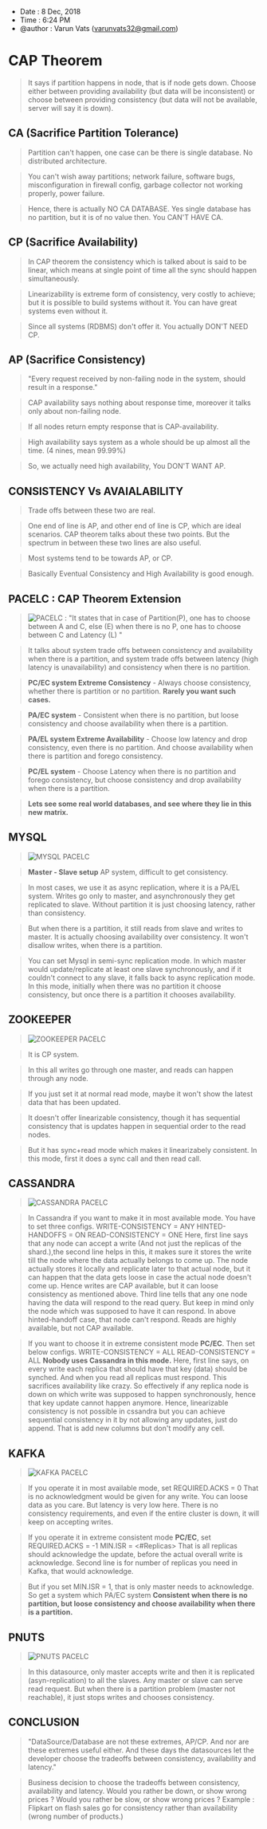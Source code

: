 * Date : 8 Dec, 2018
* Time : 6:24 PM
* @author : Varun Vats (varunvats32@gmail.com)

# CAP Theorem

> It says if partition happens in node, that is if node gets down. Choose either between providing availability (but data will be inconsistent) or
choose between providing consistency (but data will not be available, server will say it is down).


## CA (Sacrifice Partition Tolerance)

> Partition can't happen, one case can be there is single database. No distributed architecture.

> You can't wish away partitions; network failure, software bugs, misconfiguration in firewall config, garbage collector not working properly, power failure.

> Hence, there is actually NO CA DATABASE. Yes single database has no partition, but it is of no value then. You CAN'T HAVE CA.


## CP (Sacrifice Availability)

> In CAP theorem the consistency which is talked about is said to be linear, which means at single point of time all the sync should happen simultaneously.

> Linearizability is extreme form of consistency, very costly to achieve; but it is possible to build systems without it. You can have great systems even without it.

> Since all systems (RDBMS) don't offer it. You actually DON'T NEED CP.


## AP (Sacrifice Consistency)

> "Every request received by non-failing node in the system, should result in a response."

> CAP availability says nothing about response time, moreover it talks only about non-failing node.

> If all nodes return empty response that is CAP-availability.

> High availability says system as a whole should be up almost all the time. (4 nines, mean 99.99%)

> So, we actually need high availability, You DON'T WANT AP.


## CONSISTENCY Vs AVAIALABILITY

> Trade offs between these two are real.

> One end of line is AP, and other end of line is CP, which are ideal scenarios. CAP theorem talks about these two points. But the spectrum in between these two lines are also useful.

> Most systems tend to be towards AP, or CP.

> Basically Eventual Consistency and High Availability is good enough.


## PACELC : CAP Theorem Extension

> ![PACELC](https://lh3.googleusercontent.com/WRlh1SIgRjq0WI-j6wQE3sp6dtjmk_RDpTOiIWhkDJPT4oyzLoeprlfAEtF6Gt4giW-M6fq48P0b5DD4fVX1ihCQLee7VPFjmc922aRV=s1416) :
"It states that in case of Partition(P), one has to choose between A and C, else (E) when there is no P, one has to choose between C and Latency (L) "

> It talks about system trade offs between consistency and availability when there is a partition, and system trade offs between latency (high latency is unavailability) and consistency when there is no partition.

> __PC/EC system Extreme Consistency__ - Always choose consistency, whether there is partition or no partition. __Rarely you want such cases.__

> __PA/EC system__ - Consistent when there is no partition, but loose consistency and choose availability when there is a partition.

> __PA/EL system Extreme Availability__ - Choose low latency and drop consistency, even there is no partition. And choose availability when there is partition and forego consistency.

> __PC/EL system__ - Choose Latency when there is no partition and forego consistency, but choose consistency and drop availability when there is a partition.

> __Lets see some real world databases, and see where they lie in this new matrix.__


## MYSQL

> ![MYSQL PACELC](https://lh5.googleusercontent.com/ixIhuTJsgA7qFQmsIPzywQ61AMuWfb2C3YdljSLes0LQzTyRO04WwNyp3JZCBhuNiSOCFHDcCDZHBMTxzLAMU1UREmSJ_CgLZUcgB2S-=s1458)

> __Master - Slave setup__ AP system, difficult to get consistency.

> In most cases, we use it as async replication, where it is a PA/EL system. Writes go only to master, and asynchronously they get replicated to slave. Without partition it is just choosing latency, rather than consistency.

> But when there is a partition, it still reads from slave and writes to master. It is actually choosing availability over consistency. It won't disallow writes, when there is a partition.

> You can set Mysql in semi-sync replication mode. In which master would update/replicate at least one slave synchronously, and if it couldn't connect to any slave, it falls back to async replication mode.
In this mode, initially when there was no partition it choose consistency, but once there is a partition it chooses availability.


## ZOOKEEPER

> ![ZOOKEEPER PACELC](https://lh6.googleusercontent.com/i6SbL3h9xDBsAEitn1Z9k9E8QDibEjP-qtwWM8KbsGm53a9hTE-l7PY3dzRsn9y7e2N-rFO-A1cFCQXK9vA6A_g4Hi-mD5PJ3DVt80z2=s1452)

> It is CP system.

> In this all writes go through one master, and reads can happen through any node.

> If you just set it at normal read mode, maybe it won't show the latest data that has been updated.

> It doesn't offer linearizable consistency, though it has sequential consistency that is updates happen in sequential order to the read nodes.

> But it has sync+read mode which makes it linearizabely consistent. In this mode, first it does a sync call and then read call.


## CASSANDRA

> ![CASSANDRA PACELC](https://lh5.googleusercontent.com/G0YldJT8B_jdE9thK5trriddVg6BWr8TrD9rRfCAjQy67uYgnovVq51tZ0jutu_4ggA8KtKGb72BTVDJqA04A-QapnDRdFfR43NZrL-8=s1428)

> In Cassandra if you want to make it in most available mode. You have to set three configs.
WRITE-CONSISTENCY = ANY
HINTED-HANDOFFS = ON
READ-CONSISTENCY = ONE
Here, first line says that any node can accept a write (And not just the replicas of the shard.),the second line helps in this, it makes sure it stores the write till the node where the data actually belongs to come up.
The node actually stores it locally and replicate later to that actual node, but it can happen that the data gets loose in case the actual node doesn't come up. Hence writes are CAP available, but it can loose consistency as mentioned above.
Third line tells that any one node having the data will respond to the read query. But keep in mind only the node which was supposed to have it can respond. In above hinted-handoff case, that node can't respond. Reads are highly available, but not CAP available.

> If you want to choose it in extreme consistent mode __PC/EC__. Then set below configs.
WRITE-CONSISTENCY = ALL
READ-CONSISTENCY = ALL
__Nobody uses Cassandra in this mode.__ Here, first line says, on every write each replica that should have that key (data) should be synched. And when you read all replicas must respond. This sacrifices availability like crazy. So effectively if any
replica node is down on which write was supposed to happen synchronously, hence that key update cannot happen anymore.
Hence, linearizable consistency is not possible in cssandra but you can achieve sequential consistency in it by not allowing any updates, just do append. That is add new columns but don't modify any cell.


## KAFKA

> ![KAFKA PACELC](https://lh3.googleusercontent.com/vIuMoV9Oe4IVGdksO-IrxYc8OtV1MmbLlFs5gDO9bMXRU1AiBtiYP0BuyeqnasYegLzLxbOwS0Phyy3ytvrN3WzI17GEm89rmIB9x-Ly=s1422)

> If you operate it in most available mode, set
REQUIRED.ACKS = 0
That is no acknowledgment would be given for any write. You can loose data as you care. But latency is very low here. There is no consistency requirements, and even if the entire cluster is down, it will keep on accepting writes.

> If you operate it in extreme consistent mode __PC/EC__, set
REQUIRED.ACKS = -1
MIN.ISR = <#Replicas>
That is all replicas should acknowledge the update, before the actual overall write is acknowledge. Second line is for number of replicas you need in Kafka, that would acknowledge.

> But if you set MIN.ISR = 1, that is only master needs to acknowledge. So get a system which PA/EC system
__Consistent when there is no partition, but loose consistency and choose availability when there is a partition.__


## PNUTS

> ![PNUTS PACELC](https://lh6.googleusercontent.com/St4o-VIfpEE2pzNQUCGz37CNT1-eF4TVJPmL5xqYDdYRqRjsKuMTQgexBgvfSGE6velSXeBsXa4RNBpoT-JNS_eKhvKh1PrZEeFzdJTk=s1426)

> In this datasource, only master accepts write and then it is replicated (asyn-replication) to all the slaves. Any master or slave can serve read request. But when there is a partition problem (master not reachable), it just stops writes  and chooses consistency.


## CONCLUSION

> "DataSource/Database are not these extremes, AP/CP. And nor are these extremes useful either. And these days the datasources let the developer choose the tradeoffs between consistency, availability and latency."

> Business decision to choose the tradeoffs between consistency, availability and latency.
Would you rather be down, or show wrong prices ?
Would you rather be slow, or show wrong prices ?
Example : Flipkart on flash sales go for consistency rather than availability (wrong number of products.)